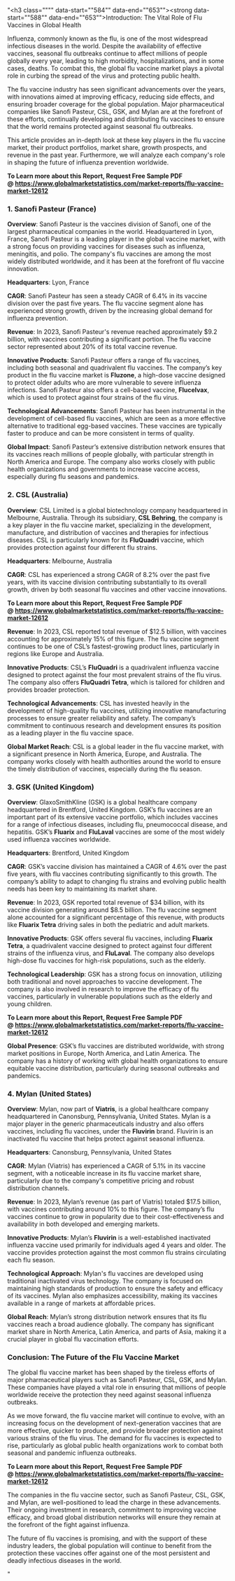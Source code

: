 "<h3 class="""" data-start=""584"" data-end=""653""><strong data-start=""588"" data-end=""653"">Introduction: The Vital Role of Flu Vaccines in Global Health</strong></h3>
<p class="""" data-start=""655"" data-end=""1090"">Influenza, commonly known as the flu, is one of the most widespread infectious diseases in the world. Despite the availability of effective vaccines, seasonal flu outbreaks continue to affect millions of people globally every year, leading to high morbidity, hospitalizations, and in some cases, deaths. To combat this, the global flu vaccine market plays a pivotal role in curbing the spread of the virus and protecting public health.</p>
<p class="""" data-start=""1092"" data-end=""1531"">The flu vaccine industry has seen significant advancements over the years, with innovations aimed at improving efficacy, reducing side effects, and ensuring broader coverage for the global population. Major pharmaceutical companies like Sanofi Pasteur, CSL, GSK, and Mylan are at the forefront of these efforts, continually developing and distributing flu vaccines to ensure that the world remains protected against seasonal flu outbreaks.</p>
<p class="""" data-start=""1533"" data-end=""1813"">This article provides an in-depth look at these key players in the flu vaccine market, their product portfolios, market share, growth prospects, and revenue in the past year. Furthermore, we will analyze each company's role in shaping the future of influenza prevention worldwide.</p>
<p class="""" data-start=""1533"" data-end=""1813""><strong>To Learn more about this Report, Request Free Sample PDF @&nbsp;<a href=""https://www.globalmarketstatistics.com/market-reports/flu-vaccine-market-12612"">https://www.globalmarketstatistics.com/market-reports/flu-vaccine-market-12612</a></strong></p>
<h3 class="""" data-start=""1820"" data-end=""1854""><strong data-start=""1824"" data-end=""1854"">1. Sanofi Pasteur (France)</strong></h3>
<p class="""" data-start=""1856"" data-end=""2307""><strong data-start=""1856"" data-end=""1868"">Overview</strong>: Sanofi Pasteur is the vaccines division of Sanofi, one of the largest pharmaceutical companies in the world. Headquartered in Lyon, France, Sanofi Pasteur is a leading player in the global vaccine market, with a strong focus on providing vaccines for diseases such as influenza, meningitis, and polio. The company's flu vaccines are among the most widely distributed worldwide, and it has been at the forefront of flu vaccine innovation.</p>
<p class="""" data-start=""2309"" data-end=""2339""><strong data-start=""2309"" data-end=""2325"">Headquarters</strong>: Lyon, France</p>
<p class="""" data-start=""2341"" data-end=""2572""><strong data-start=""2341"" data-end=""2349"">CAGR</strong>: Sanofi Pasteur has seen a steady CAGR of 6.4% in its vaccine division over the past five years. The flu vaccine segment alone has experienced strong growth, driven by the increasing global demand for influenza prevention.</p>
<p class="""" data-start=""2574"" data-end=""2781""><strong data-start=""2574"" data-end=""2585"">Revenue</strong>: In 2023, Sanofi Pasteur's revenue reached approximately $9.2 billion, with vaccines contributing a significant portion. The flu vaccine sector represented about 20% of its total vaccine revenue.</p>
<p class="""" data-start=""2783"" data-end=""3214""><strong data-start=""2783"" data-end=""2806"">Innovative Products</strong>: Sanofi Pasteur offers a range of flu vaccines, including both seasonal and quadrivalent flu vaccines. The company&rsquo;s key product in the flu vaccine market is <strong data-start=""2965"" data-end=""2976"">Fluzone</strong>, a high-dose vaccine designed to protect older adults who are more vulnerable to severe influenza infections. Sanofi Pasteur also offers a cell-based vaccine, <strong data-start=""3136"" data-end=""3149"">Flucelvax</strong>, which is used to protect against four strains of the flu virus.</p>
<p class="""" data-start=""3216"" data-end=""3508""><strong data-start=""3216"" data-end=""3246"">Technological Advancements</strong>: Sanofi Pasteur has been instrumental in the development of cell-based flu vaccines, which are seen as a more effective alternative to traditional egg-based vaccines. These vaccines are typically faster to produce and can be more consistent in terms of quality.</p>
<p class="""" data-start=""3510"" data-end=""3844""><strong data-start=""3510"" data-end=""3527"">Global Impact</strong>: Sanofi Pasteur&rsquo;s extensive distribution network ensures that its vaccines reach millions of people globally, with particular strength in North America and Europe. The company also works closely with public health organizations and governments to increase vaccine access, especially during flu seasons and pandemics.</p>
<h3 class="""" data-start=""3851"" data-end=""3877""><strong data-start=""3855"" data-end=""3877"">2. CSL (Australia)</strong></h3>
<p class="""" data-start=""3879"" data-end=""4306""><strong data-start=""3879"" data-end=""3891"">Overview</strong>: CSL Limited is a global biotechnology company headquartered in Melbourne, Australia. Through its subsidiary, <strong data-start=""4002"" data-end=""4017"">CSL Behring</strong>, the company is a key player in the flu vaccine market, specializing in the development, manufacture, and distribution of vaccines and therapies for infectious diseases. CSL is particularly known for its <strong data-start=""4222"" data-end=""4235"">FluQuadri</strong> vaccine, which provides protection against four different flu strains.</p>
<p class="""" data-start=""4308"" data-end=""4346""><strong data-start=""4308"" data-end=""4324"">Headquarters</strong>: Melbourne, Australia</p>
<p class="""" data-start=""4348"" data-end=""4569""><strong data-start=""4348"" data-end=""4356"">CAGR</strong>: CSL has experienced a strong CAGR of 8.2% over the past five years, with its vaccine division contributing substantially to its overall growth, driven by both seasonal flu vaccines and other vaccine innovations.</p>
<p class="""" data-start=""4348"" data-end=""4569""><strong>To Learn more about this Report, Request Free Sample PDF @&nbsp;<a href=""https://www.globalmarketstatistics.com/market-reports/flu-vaccine-market-12612"">https://www.globalmarketstatistics.com/market-reports/flu-vaccine-market-12612</a></strong></p>
<p class="""" data-start=""4571"" data-end=""4835""><strong data-start=""4571"" data-end=""4582"">Revenue</strong>: In 2023, CSL reported total revenue of $12.5 billion, with vaccines accounting for approximately 15% of this figure. The flu vaccine segment continues to be one of CSL&rsquo;s fastest-growing product lines, particularly in regions like Europe and Australia.</p>
<p class="""" data-start=""4837"" data-end=""5104""><strong data-start=""4837"" data-end=""4860"">Innovative Products</strong>: CSL&rsquo;s <strong data-start=""4868"" data-end=""4881"">FluQuadri</strong> is a quadrivalent influenza vaccine designed to protect against the four most prevalent strains of the flu virus. The company also offers <strong data-start=""5020"" data-end=""5039"">FluQuadri Tetra</strong>, which is tailored for children and provides broader protection.</p>
<p class="""" data-start=""5106"" data-end=""5429""><strong data-start=""5106"" data-end=""5136"">Technological Advancements</strong>: CSL has invested heavily in the development of high-quality flu vaccines, utilizing innovative manufacturing processes to ensure greater reliability and safety. The company&rsquo;s commitment to continuous research and development ensures its position as a leading player in the flu vaccine space.</p>
<p class="""" data-start=""5431"" data-end=""5722""><strong data-start=""5431"" data-end=""5454"">Global Market Reach</strong>: CSL is a global leader in the flu vaccine market, with a significant presence in North America, Europe, and Australia. The company works closely with health authorities around the world to ensure the timely distribution of vaccines, especially during the flu season.</p>
<h3 class="""" data-start=""5729"" data-end=""5760""><strong data-start=""5733"" data-end=""5760"">3. GSK (United Kingdom)</strong></h3>
<p class="""" data-start=""5762"" data-end=""6168""><strong data-start=""5762"" data-end=""5774"">Overview</strong>: GlaxoSmithKline (GSK) is a global healthcare company headquartered in Brentford, United Kingdom. GSK&rsquo;s flu vaccines are an important part of its extensive vaccine portfolio, which includes vaccines for a range of infectious diseases, including flu, pneumococcal disease, and hepatitis. GSK&rsquo;s <strong data-start=""6068"" data-end=""6079"">Fluarix</strong> and <strong data-start=""6084"" data-end=""6096"">FluLaval</strong> vaccines are some of the most widely used influenza vaccines worldwide.</p>
<p class="""" data-start=""6170"" data-end=""6213""><strong data-start=""6170"" data-end=""6186"">Headquarters</strong>: Brentford, United Kingdom</p>
<p class="""" data-start=""6215"" data-end=""6498""><strong data-start=""6215"" data-end=""6223"">CAGR</strong>: GSK&rsquo;s vaccine division has maintained a CAGR of 4.6% over the past five years, with flu vaccines contributing significantly to this growth. The company&rsquo;s ability to adapt to changing flu strains and evolving public health needs has been key to maintaining its market share.</p>
<p class="""" data-start=""6500"" data-end=""6800""><strong data-start=""6500"" data-end=""6511"">Revenue</strong>: In 2023, GSK reported total revenue of $34 billion, with its vaccine division generating around $8.5 billion. The flu vaccine segment alone accounted for a significant percentage of this revenue, with products like <strong data-start=""6728"" data-end=""6745"">Fluarix Tetra</strong> driving sales in both the pediatric and adult markets.</p>
<p class="""" data-start=""6802"" data-end=""7101""><strong data-start=""6802"" data-end=""6825"">Innovative Products</strong>: GSK offers several flu vaccines, including <strong data-start=""6870"" data-end=""6887"">Fluarix Tetra</strong>, a quadrivalent vaccine designed to protect against four different strains of the influenza virus, and <strong data-start=""6991"" data-end=""7003"">FluLaval</strong>. The company also develops high-dose flu vaccines for high-risk populations, such as the elderly.</p>
<p class="""" data-start=""7103"" data-end=""7403""><strong data-start=""7103"" data-end=""7131"">Technological Leadership</strong>: GSK has a strong focus on innovation, utilizing both traditional and novel approaches to vaccine development. The company is also involved in research to improve the efficacy of flu vaccines, particularly in vulnerable populations such as the elderly and young children.</p>
<p class="""" data-start=""7103"" data-end=""7403""><strong>To Learn more about this Report, Request Free Sample PDF @&nbsp;<a href=""https://www.globalmarketstatistics.com/market-reports/flu-vaccine-market-12612"">https://www.globalmarketstatistics.com/market-reports/flu-vaccine-market-12612</a></strong></p>
<p class="""" data-start=""7405"" data-end=""7711""><strong data-start=""7405"" data-end=""7424"">Global Presence</strong>: GSK&rsquo;s flu vaccines are distributed worldwide, with strong market positions in Europe, North America, and Latin America. The company has a history of working with global health organizations to ensure equitable vaccine distribution, particularly during seasonal outbreaks and pandemics.</p>
<h3 class="""" data-start=""7718"" data-end=""7750""><strong data-start=""7722"" data-end=""7750"">4. Mylan (United States)</strong></h3>
<p class="""" data-start=""7752"" data-end=""8116""><strong data-start=""7752"" data-end=""7764"">Overview</strong>: Mylan, now part of <strong data-start=""7785"" data-end=""7796"">Viatris</strong>, is a global healthcare company headquartered in Canonsburg, Pennsylvania, United States. Mylan is a major player in the generic pharmaceuticals industry and also offers vaccines, including flu vaccines, under the <strong data-start=""8011"" data-end=""8023"">Fluvirin</strong> brand. Fluvirin is an inactivated flu vaccine that helps protect against seasonal influenza.</p>
<p class="""" data-start=""8118"" data-end=""8175""><strong data-start=""8118"" data-end=""8134"">Headquarters</strong>: Canonsburg, Pennsylvania, United States</p>
<p class="""" data-start=""8177"" data-end=""8405""><strong data-start=""8177"" data-end=""8185"">CAGR</strong>: Mylan (Viatris) has experienced a CAGR of 5.1% in its vaccine segment, with a noticeable increase in its flu vaccine market share, particularly due to the company's competitive pricing and robust distribution channels.</p>
<p class="""" data-start=""8407"" data-end=""8689""><strong data-start=""8407"" data-end=""8418"">Revenue</strong>: In 2023, Mylan&rsquo;s revenue (as part of Viatris) totaled $17.5 billion, with vaccines contributing around 10% to this figure. The company&rsquo;s flu vaccines continue to grow in popularity due to their cost-effectiveness and availability in both developed and emerging markets.</p>
<p class="""" data-start=""8691"" data-end=""8940""><strong data-start=""8691"" data-end=""8714"">Innovative Products</strong>: Mylan&rsquo;s <strong data-start=""8724"" data-end=""8736"">Fluvirin</strong> is a well-established inactivated influenza vaccine used primarily for individuals aged 4 years and older. The vaccine provides protection against the most common flu strains circulating each flu season.</p>
<p class="""" data-start=""8942"" data-end=""9281""><strong data-start=""8942"" data-end=""8968"">Technological Approach</strong>: Mylan's flu vaccines are developed using traditional inactivated virus technology. The company is focused on maintaining high standards of production to ensure the safety and efficacy of its vaccines. Mylan also emphasizes accessibility, making its vaccines available in a range of markets at affordable prices.</p>
<p class="""" data-start=""9283"" data-end=""9554""><strong data-start=""9283"" data-end=""9299"">Global Reach</strong>: Mylan&rsquo;s strong distribution network ensures that its flu vaccines reach a broad audience globally. The company has significant market share in North America, Latin America, and parts of Asia, making it a crucial player in global flu vaccination efforts.</p>
<h3 class="""" data-start=""9561"" data-end=""9617""><strong data-start=""9565"" data-end=""9617"">Conclusion: The Future of the Flu Vaccine Market</strong></h3>
<p class="""" data-start=""9619"" data-end=""9923"">The global flu vaccine market has been shaped by the tireless efforts of major pharmaceutical players such as Sanofi Pasteur, CSL, GSK, and Mylan. These companies have played a vital role in ensuring that millions of people worldwide receive the protection they need against seasonal influenza outbreaks.</p>
<p class="""" data-start=""9925"" data-end=""10345"">As we move forward, the flu vaccine market will continue to evolve, with an increasing focus on the development of next-generation vaccines that are more effective, quicker to produce, and provide broader protection against various strains of the flu virus. The demand for flu vaccines is expected to rise, particularly as global public health organizations work to combat both seasonal and pandemic influenza outbreaks.</p>
<p class="""" data-start=""9925"" data-end=""10345""><strong>To Learn more about this Report, Request Free Sample PDF @&nbsp;<a href=""https://www.globalmarketstatistics.com/market-reports/flu-vaccine-market-12612"">https://www.globalmarketstatistics.com/market-reports/flu-vaccine-market-12612</a></strong></p>
<p class="""" data-start=""10347"" data-end=""10686"">The companies in the flu vaccine sector, such as Sanofi Pasteur, CSL, GSK, and Mylan, are well-positioned to lead the charge in these advancements. Their ongoing investment in research, commitment to improving vaccine efficacy, and broad global distribution networks will ensure they remain at the forefront of the fight against influenza.</p>
<p class="""" data-start=""10688"" data-end=""10944"">The future of flu vaccines is promising, and with the support of these industry leaders, the global population will continue to benefit from the protection these vaccines offer against one of the most persistent and deadly infectious diseases in the world.</p>"

